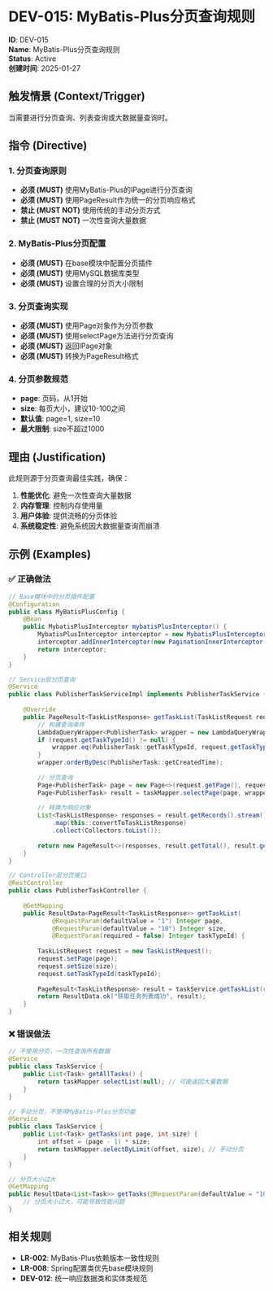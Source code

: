 # DEV-015: MyBatis-Plus分页查询规则

**ID**: DEV-015  
**Name**: MyBatis-Plus分页查询规则  
**Status**: Active  
**创建时间**: 2025-01-27  

## 触发情景 (Context/Trigger)
当需要进行分页查询、列表查询或大数据量查询时。

## 指令 (Directive)

### 1. 分页查询原则
- **必须 (MUST)** 使用MyBatis-Plus的IPage进行分页查询
- **必须 (MUST)** 使用PageResult作为统一的分页响应格式
- **禁止 (MUST NOT)** 使用传统的手动分页方式
- **禁止 (MUST NOT)** 一次性查询大量数据

### 2. MyBatis-Plus分页配置
- **必须 (MUST)** 在base模块中配置分页插件
- **必须 (MUST)** 使用MySQL数据库类型
- **必须 (MUST)** 设置合理的分页大小限制

### 3. 分页查询实现
- **必须 (MUST)** 使用Page对象作为分页参数
- **必须 (MUST)** 使用selectPage方法进行分页查询
- **必须 (MUST)** 返回IPage对象
- **必须 (MUST)** 转换为PageResult格式

### 4. 分页参数规范
- **page**: 页码，从1开始
- **size**: 每页大小，建议10-100之间
- **默认值**: page=1, size=10
- **最大限制**: size不超过1000

## 理由 (Justification)
此规则源于分页查询最佳实践，确保：
1. **性能优化**: 避免一次性查询大量数据
2. **内存管理**: 控制内存使用量
3. **用户体验**: 提供流畅的分页体验
4. **系统稳定性**: 避免系统因大数据量查询而崩溃

## 示例 (Examples)

### ✅ 正确做法
```java
// Base模块中的分页插件配置
@Configuration
public class MyBatisPlusConfig {
    @Bean
    public MybatisPlusInterceptor mybatisPlusInterceptor() {
        MybatisPlusInterceptor interceptor = new MybatisPlusInterceptor();
        interceptor.addInnerInterceptor(new PaginationInnerInterceptor(DbType.MYSQL));
        return interceptor;
    }
}

// Service层分页查询
@Service
public class PublisherTaskServiceImpl implements PublisherTaskService {
    
    @Override
    public PageResult<TaskListResponse> getTaskList(TaskListRequest request) {
        // 构建查询条件
        LambdaQueryWrapper<PublisherTask> wrapper = new LambdaQueryWrapper<>();
        if (request.getTaskTypeId() != null) {
            wrapper.eq(PublisherTask::getTaskTypeId, request.getTaskTypeId());
        }
        wrapper.orderByDesc(PublisherTask::getCreatedTime);
        
        // 分页查询
        Page<PublisherTask> page = new Page<>(request.getPage(), request.getSize());
        Page<PublisherTask> result = taskMapper.selectPage(page, wrapper);
        
        // 转换为响应对象
        List<TaskListResponse> responses = result.getRecords().stream()
            .map(this::convertToTaskListResponse)
            .collect(Collectors.toList());
        
        return new PageResult<>(responses, result.getTotal(), result.getCurrent(), result.getSize());
    }
}

// Controller层分页接口
@RestController
public class PublisherTaskController {
    
    @GetMapping
    public ResultData<PageResult<TaskListResponse>> getTaskList(
            @RequestParam(defaultValue = "1") Integer page,
            @RequestParam(defaultValue = "10") Integer size,
            @RequestParam(required = false) Integer taskTypeId) {
        
        TaskListRequest request = new TaskListRequest();
        request.setPage(page);
        request.setSize(size);
        request.setTaskTypeId(taskTypeId);
        
        PageResult<TaskListResponse> result = taskService.getTaskList(request);
        return ResultData.ok("获取任务列表成功", result);
    }
}
```

### ❌ 错误做法
```java
// 不使用分页，一次性查询所有数据
@Service
public class TaskService {
    public List<Task> getAllTasks() {
        return taskMapper.selectList(null); // 可能返回大量数据
    }
}

// 手动分页，不使用MyBatis-Plus分页功能
@Service
public class TaskService {
    public List<Task> getTasks(int page, int size) {
        int offset = (page - 1) * size;
        return taskMapper.selectByLimit(offset, size); // 手动分页
    }
}

// 分页大小过大
@GetMapping
public ResultData<List<Task>> getTasks(@RequestParam(defaultValue = "10000") Integer size) {
    // 分页大小过大，可能导致性能问题
}
```

## 相关规则
- **LR-002**: MyBatis-Plus依赖版本一致性规则
- **LR-008**: Spring配置类优先base模块规则
- **DEV-012**: 统一响应数据类和实体类规范 